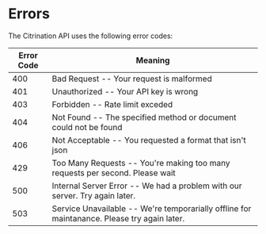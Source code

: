 # Errors

The Citrination API uses the following error codes:


Error Code | Meaning
---------- | -------
400 | Bad Request -- Your request is malformed
401 | Unauthorized -- Your API key is wrong
403 | Forbidden -- Rate limit exceded
404 | Not Found -- The specified method or document could not be found
406 | Not Acceptable -- You requested a format that isn't json
429 | Too Many Requests -- You're making too many requests per second. Please wait
500 | Internal Server Error -- We had a problem with our server. Try again later.
503 | Service Unavailable -- We're temporarially offline for maintanance. Please try again later.
